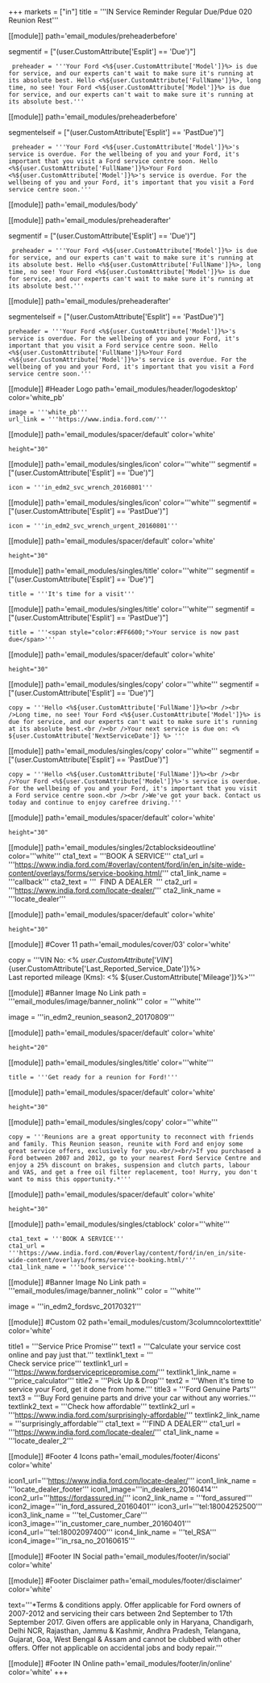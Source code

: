 +++
markets = ["in"]
title = '''IN Service Reminder Regular Due/Pdue 020 Reunion Rest'''

[[module]]
path='email_modules/preheaderbefore'

segmentif = ["(user.CustomAttribute['Esplit'] == 'Due')"]

	 preheader = '''Your Ford <%${user.CustomAttribute['Model']}%> is due for service, and our experts can't wait to make sure it's running at its absolute best. Hello <%${user.CustomAttribute['FullName']}%>, long time, no see! Your Ford <%${user.CustomAttribute['Model']}%> is due for service, and our experts can't wait to make sure it's running at its absolute best.'''

[[module]]
path='email_modules/preheaderbefore'

segmentelseif = ["(user.CustomAttribute['Esplit'] == 'PastDue')"]

	 preheader = '''Your Ford <%${user.CustomAttribute['Model']}%>'s service is overdue. For the wellbeing of you and your Ford, it's important that you visit a Ford service centre soon. Hello <%${user.CustomAttribute['FullName']}%>Your Ford <%${user.CustomAttribute['Model']}%>'s service is overdue. For the wellbeing of you and your Ford, it's important that you visit a Ford service centre soon.'''

[[module]]
path='email_modules/body'


[[module]]
path='email_modules/preheaderafter'

segmentif = ["(user.CustomAttribute['Esplit'] == 'Due')"]

	 preheader = '''Your Ford <%${user.CustomAttribute['Model']}%> is due for service, and our experts can't wait to make sure it's running at its absolute best. Hello <%${user.CustomAttribute['FullName']}%>, long time, no see! Your Ford <%${user.CustomAttribute['Model']}%> is due for service, and our experts can't wait to make sure it's running at its absolute best.'''

[[module]]
path='email_modules/preheaderafter'

segmentelseif = ["(user.CustomAttribute['Esplit'] == 'PastDue')"]

    preheader = '''Your Ford <%${user.CustomAttribute['Model']}%>'s service is overdue. For the wellbeing of you and your Ford, it's important that you visit a Ford service centre soon. Hello <%${user.CustomAttribute['FullName']}%>Your Ford <%${user.CustomAttribute['Model']}%>'s service is overdue. For the wellbeing of you and your Ford, it's important that you visit a Ford service centre soon.'''
 
[[module]] #Header Logo
path='email_modules/header/logodesktop'
color='white_pb'

    image = '''white_pb'''
    url_link = '''https://www.india.ford.com/'''
  
[[module]]
path='email_modules/spacer/default'
color='white'

	height="30"

[[module]]
path='email_modules/singles/icon'
color='''white'''
segmentif = ["(user.CustomAttribute['Esplit'] == 'Due')"]

	icon = '''in_edm2_svc_wrench_20160801'''

[[module]]
path='email_modules/singles/icon'
color='''white'''
segmentif = ["(user.CustomAttribute['Esplit'] == 'PastDue')"]

	icon = '''in_edm2_svc_wrench_urgent_20160801'''
    
[[module]]
path='email_modules/spacer/default'
color='white'

	height="30"

[[module]]
path='email_modules/singles/title'
color='''white'''
segmentif = ["(user.CustomAttribute['Esplit'] == 'Due')"]

	title = '''It's time for a visit'''
    
[[module]]
path='email_modules/singles/title'
color='''white'''
segmentif = ["(user.CustomAttribute['Esplit'] == 'PastDue')"]

	title = '''<span style="color:#FF6600;">Your service is now past due</span>'''    

[[module]]
path='email_modules/spacer/default'
color='white'

	height="30"

[[module]]
path='email_modules/singles/copy'
color='''white'''
segmentif = ["(user.CustomAttribute['Esplit'] == 'Due')"]

	copy = '''Hello <%${user.CustomAttribute['FullName']}%><br /><br />Long time, no see! Your Ford <%${user.CustomAttribute['Model']}%> is due for service, and our experts can't wait to make sure it's running at its absolute best.<br /><br />Your next service is due on: <% ${user.CustomAttribute['NextServiceDate']} %> '''
    
[[module]]
path='email_modules/singles/copy'
color='''white'''
segmentif = ["(user.CustomAttribute['Esplit'] == 'PastDue')"]

	copy = '''Hello <%${user.CustomAttribute['FullName']}%><br /><br />Your Ford <%${user.CustomAttribute['Model']}%>'s service is overdue. For the wellbeing of you and your Ford, it's important that you visit a Ford service centre soon.<br /><br />We've got your back. Contact us today and continue to enjoy carefree driving.'''    

[[module]]
path='email_modules/spacer/default'
color='white'

	height="30"
    
[[module]]
path='email_modules/singles/2ctablocksideoutline'
color='''white'''
	cta1_text = '''BOOK A SERVICE'''
	cta1_url = '''https://www.india.ford.com/#overlay/content/ford/in/en_in/site-wide-content/overlays/forms/service-booking.html/'''
	cta1_link_name = '''callback'''
	cta2_text = '''&nbsp;&nbsp;FIND A DEALER&nbsp;&nbsp;'''
	cta2_url = '''https://www.india.ford.com/locate-dealer/'''
	cta2_link_name = '''locate_dealer'''    

[[module]]
path='email_modules/spacer/default'
color='white'

	height="30"

[[module]] #Cover 11
path='email_modules/cover/03'
color='white'

  copy = '''VIN No: <% ${user.CustomAttribute['VIN']}%><br />Last reported service date: <%${user.CustomAttribute['Last_Reported_Service_Date']}%><br />Last reported mileage (Kms): <% ${user.CustomAttribute['Mileage']}%>'''

[[module]] #Banner Image No Link
path = '''email_modules/image/banner_nolink'''
color = '''white'''

  image = '''in_edm2_reunion_season2_20170809'''
    
[[module]]
path='email_modules/spacer/default'
color='white'

	height="20"

[[module]]
path='email_modules/singles/title'
color='''white'''

	title = '''Get ready for a reunion for Ford!'''

[[module]]
path='email_modules/spacer/default'
color='white'

	height="30"

[[module]]
path='email_modules/singles/copy'
color='''white'''

	copy = '''Reunions are a great opportunity to reconnect with friends and family. This Reunion season, reunite with Ford and enjoy some great service offers, exclusively for you.<br/><br/>If you purchased a Ford between 2007 and 2012, go to your nearest Ford Service Centre and enjoy a 25% discount on brakes, suspension and clutch parts, labour and VAS, and get a free oil filter replacement, too! Hurry, you don't want to miss this opportunity.*'''

  
[[module]]
path='email_modules/spacer/default'
color='white'

	height="30"

[[module]]
path='email_modules/singles/ctablock'
color='''white'''

	cta1_text = '''BOOK A SERVICE'''
	cta1_url = '''https://www.india.ford.com/#overlay/content/ford/in/en_in/site-wide-content/overlays/forms/service-booking.html/'''
	cta1_link_name = '''book_service''' 

[[module]] #Banner Image No Link
path = '''email_modules/image/banner_nolink'''
color = '''white'''

  image = '''in_edm2_fordsvc_20170321'''

[[module]] #Custom 02
path='email_modules/custom/3columncolortexttitle'
color='white'

  title1 = '''Service Price Promise'''
  text1 = '''Calculate your service cost online and pay just that.'''
  textlink1_text = '''<br />Check service price'''
  textlink1_url = '''https://www.fordservicepricepromise.com/'''
  textlink1_link_name = '''price_calculator'''
  title2 = '''Pick Up & Drop'''
  text2 = '''When it's time to service your Ford, get it done from home.'''
  title3 = '''Ford Genuine Parts'''
  text3 = '''Buy Ford genuine parts and drive your car without any worries.'''
  textlink2_text = '''Check how affordable'''
  textlink2_url = '''https://www.india.ford.com/surprisingly-affordable/'''
  textlink2_link_name = '''surprisingly_affordable'''
  cta1_text = '''FIND A DEALER'''
  cta1_url = '''https://www.india.ford.com/locate-dealer/'''
  cta1_link_name = '''locate_dealer_2'''

[[module]] #Footer 4 Icons
path='email_modules/footer/4icons'
color='white'

  icon1_url='''https://www.india.ford.com/locate-dealer/'''
  icon1_link_name = '''locate_dealer_footer'''
  icon1_image='''in_dealers_20160414'''
  icon2_url='''https://fordassured.in/'''
  icon2_link_name = '''ford_assured'''
  icon2_image='''in_ford_assured_20160401'''
  icon3_url='''tel:18004252500'''
  icon3_link_name = '''tel_Customer_Care'''
  icon3_image='''in_customer_care_number_20160401'''
  icon4_url='''tel:18002097400'''
  icon4_link_name = '''tel_RSA'''
  icon4_image='''in_rsa_no_20160615'''
    
[[module]] #Footer IN Social
path='email_modules/footer/in/social'
color='white'

[[module]] #Footer Disclaimer
path='email_modules/footer/disclaimer'
color='white'

  text='''*Terms & conditions apply. Offer applicable for Ford owners of 2007-2012 and servicing their cars  between 2nd September to 17th September 2017. Given offers are applicable only in Haryana, Chandigarh, Delhi NCR, Rajasthan, Jammu & Kashmir, Andhra Pradesh, Telangana, Gujarat, Goa, West Bengal & Assam and cannot be clubbed with other offers. Offer not applicable on accidental jobs and body repair.'''

[[module]] #Footer IN Online
path='email_modules/footer/in/online'
color='white'
+++